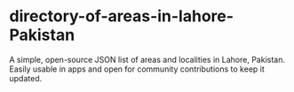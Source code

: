 # directory-of-areas-in-lahore-Pakistan
A simple, open-source JSON list of areas and localities in Lahore, Pakistan. Easily usable in apps and open for community contributions to keep it updated.
